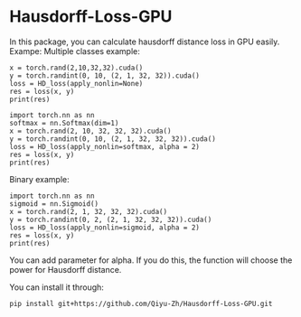 # Hausdorff-Loss-GPU

In this package, you can calculate hausdorff distance loss in GPU easily.
Exampe:
Multiple classes example:
```
x = torch.rand(2,10,32,32).cuda()
y = torch.randint(0, 10, (2, 1, 32, 32)).cuda()
loss = HD_loss(apply_nonlin=None)
res = loss(x, y)
print(res)
```

```
import torch.nn as nn
softmax = nn.Softmax(dim=1)
x = torch.rand(2, 10, 32, 32, 32).cuda()
y = torch.randint(0, 10, (2, 1, 32, 32, 32)).cuda()
loss = HD_loss(apply_nonlin=softmax, alpha = 2)
res = loss(x, y)
print(res)
```

Binary example:
```
import torch.nn as nn
sigmoid = nn.Sigmoid()
x = torch.rand(2, 1, 32, 32, 32).cuda()
y = torch.randint(0, 2, (2, 1, 32, 32, 32)).cuda()
loss = HD_loss(apply_nonlin=sigmoid, alpha = 2)
res = loss(x, y)
print(res)
```
You can add parameter for alpha. If you do this, the function will choose the power for Hausdorff distance.

You can install it through:
```
pip install git+https://github.com/Qiyu-Zh/Hausdorff-Loss-GPU.git
```
